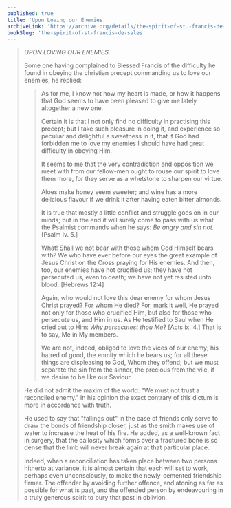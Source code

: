 ```yaml
---
published: true
title: 'Upon Loving our Enemies'
archiveLink: 'https://archive.org/details/the-spirit-of-st.-francis-de-sales/page/99?view=theater'
bookSlug: 'the-spirit-of-st-francis-de-sales'
---
```


> *UPON LOVING OUR ENEMIES.*
>
> Some one having complained to Blessed Francis of the difficulty he found in obeying the christian precept commanding us to love our enemies, he replied:
> 
>> As for me, I know not how my heart is made, or how it happens that God seems to have been pleased to give me lately altogether a new one.
>>
>> Certain it is that I not only find no difficulty in practising this precept; but I take such pleasure in doing it, and experience so peculiar and delightful a sweetness in it, that if God had forbidden me to love my enemies I should have had great difficulty in obeying Him.
>>
>> It seems to me that the very contradiction and opposition we meet with from our fellow-men ought to rouse our spirit to love them more, for they serve as a whetstone to sharpen our virtue.
>>
>> Aloes make honey seem sweeter; and wine has a more delicious flavour if we drink it after having eaten bitter almonds.
>>
>> It is true that mostly a little conflict and struggle goes on in our minds; but in the end it will surely come to pass with us what the Psalmist commands when he says: *Be angry and sin not.* [Psalm iv. 5.]
>>
>> What! Shall we not bear with those whom God Himself bears with? We who have ever before our eyes the great example of Jesus Christ on the Cross praying for His enemies. And then, too, our enemies have not crucified us; they have not persecuted us, even to death; we have not yet resisted unto blood. [Hebrews 12:4]
>>
>> Again, who would not love this dear enemy for whom Jesus Christ prayed? For whom He died? For, mark it well, He prayed not only for those who crucified Him, but also for those who persecute us, and Him in us. As He testified to Saul when He cried out to Him: *Why persecutest thou Me*? [Acts ix. 4.] That is to say, Me in My members.
>>
>> We are not, indeed, obliged to love the vices of our enemy; his hatred of good, the enmity which he bears us; for all these things are displeasing to God, Whom they offend; but we must separate the sin from the sinner, the precious from the vile, if we desire to be like our Saviour.
>
> He did not admit the maxim of the world: "We must not trust a reconciled enemy." In his opinion the exact contrary of this dictum is more in accordance with truth.
> 
> He used to say that "fallings out" in the case of friends only serve to draw the bonds of friendship closer, just as the smith makes use of water to increase the heat of his fire. He added, as a well-known fact in surgery, that the callosity which forms over a fractured bone is so dense that the limb will never break again at that particular place.
> 
> Indeed, when a reconciliation has taken place between two persons hitherto at variance, it is almost certain that each will set to work, perhaps even unconsciously, to make the newly-cemented friendship firmer. The offender by avoiding further offence, and atoning as far as possible for what is past, and the offended person by endeavouring in a truly generous spirit to bury that past in oblivion.
